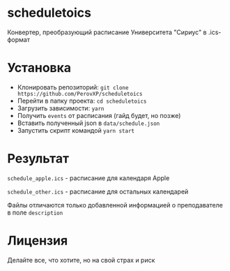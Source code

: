 # scheduletoics
Конвертер, преобразующий расписание Университета "Сириус" в .ics-формат

# Установка
* Клонировать репозиторий: `git clone https://github.com/PerovXP/scheduletoics`
* Перейти в папку проекта: `cd scheduletoics`
* Загрузить зависимости: `yarn`
* Получить `events` от расписания (гайд будет, но позже)
* Вставить полученный json в `data/schedule.json`
* Запустить скрипт командой `yarn start`

# Результат
`schedule_apple.ics` - расписание для календаря Apple

`schedule_other.ics` - расписание для остальных календарей

Файлы отличаются только добавленной информацией о преподавателе в поле `description`

# Лицензия
Делайте все, что хотите, но на свой страх и риск